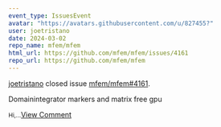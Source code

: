 ```yaml
---
event_type: IssuesEvent
avatar: "https://avatars.githubusercontent.com/u/827455?"
user: joetristano
date: 2024-03-02
repo_name: mfem/mfem
html_url: https://github.com/mfem/mfem/issues/4161
repo_url: https://github.com/mfem/mfem
---
```


<a href='https://github.com/joetristano' target='_blank'>joetristano</a> closed issue <a href='https://github.com/mfem/mfem/issues/4161' target='_blank'>mfem/mfem#4161</a>.

<p>Domainintegrator markers and matrix free gpu</p><small>Hi,...</small><a href='https://github.com/mfem/mfem/issues/4161' target='_blank'>View Comment</a>